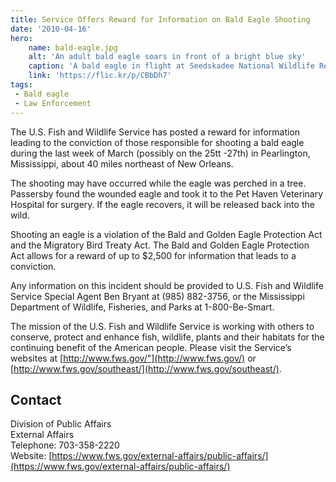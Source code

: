 ```yaml
---
title: Service Offers Reward for Information on Bald Eagle Shooting
date: '2010-04-16'
hero:
    name: bald-eagle.jpg
    alt: 'An adult bald eagle soars in front of a bright blue sky'
    caption: 'A bald eagle in flight at Seedskadee National Wildlife Refuge. Photo by Tom Koerner, USFWS.'
    link: 'https://flic.kr/p/CBbDh7'
tags:
 - Bald eagle
 - Law Enforcement
---
```


The U.S. Fish and Wildlife Service has posted a reward for information leading to the conviction of those responsible for shooting a bald eagle during the last week of March (possibly on the 25tt -27th) in Pearlington, Mississippi, about 40 miles northeast of New Orleans.

The shooting may have occurred while the eagle was perched in a tree. Passersby found the wounded eagle and took it to the Pet Haven Veterinary Hospital for surgery. If the eagle recovers, it will be released back into the wild.

Shooting an eagle is a violation of the Bald and Golden Eagle Protection Act and the Migratory Bird Treaty Act. The Bald and Golden Eagle Protection Act allows for a reward of up to $2,500 for information that leads to a conviction.

Any information on this incident should be provided to U.S. Fish and Wildlife Service Special Agent Ben Bryant at (985) 882-3756, or the Mississippi Department of Wildlife, Fisheries, and Parks at 1-800-Be-Smart.

The mission of the U.S. Fish and Wildlife Service is working with others to conserve, protect and enhance fish, wildlife, plants and their habitats for the continuing benefit of the American people. Please visit the Service’s websites at [http://www.fws.gov/"](http://www.fws.gov/) or [http://www.fws.gov/southeast/](http://www.fws.gov/southeast/).

## Contact

Division of Public Affairs  
External Affairs  
Telephone: 703-358-2220  
Website: [https://www.fws.gov/external-affairs/public-affairs/](https://www.fws.gov/external-affairs/public-affairs/)
